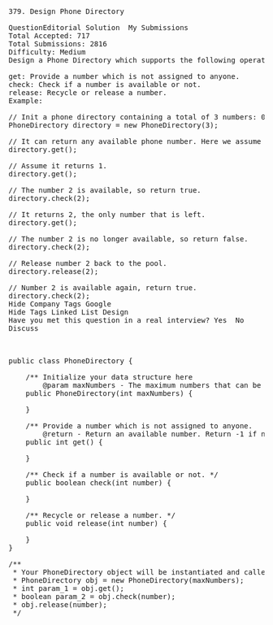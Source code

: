 <pre>
379. Design Phone Directory 

QuestionEditorial Solution  My Submissions
Total Accepted: 717
Total Submissions: 2816
Difficulty: Medium
Design a Phone Directory which supports the following operations:

get: Provide a number which is not assigned to anyone.
check: Check if a number is available or not.
release: Recycle or release a number.
Example:

// Init a phone directory containing a total of 3 numbers: 0, 1, and 2.
PhoneDirectory directory = new PhoneDirectory(3);

// It can return any available phone number. Here we assume it returns 0.
directory.get();

// Assume it returns 1.
directory.get();

// The number 2 is available, so return true.
directory.check(2);

// It returns 2, the only number that is left.
directory.get();

// The number 2 is no longer available, so return false.
directory.check(2);

// Release number 2 back to the pool.
directory.release(2);

// Number 2 is available again, return true.
directory.check(2);
Hide Company Tags Google
Hide Tags Linked List Design
Have you met this question in a real interview? Yes  No
Discuss



public class PhoneDirectory {

    /** Initialize your data structure here
        @param maxNumbers - The maximum numbers that can be stored in the phone directory. */
    public PhoneDirectory(int maxNumbers) {
        
    }
    
    /** Provide a number which is not assigned to anyone.
        @return - Return an available number. Return -1 if none is available. */
    public int get() {
        
    }
    
    /** Check if a number is available or not. */
    public boolean check(int number) {
        
    }
    
    /** Recycle or release a number. */
    public void release(int number) {
        
    }
}

/**
 * Your PhoneDirectory object will be instantiated and called as such:
 * PhoneDirectory obj = new PhoneDirectory(maxNumbers);
 * int param_1 = obj.get();
 * boolean param_2 = obj.check(number);
 * obj.release(number);
 */
</pre>
